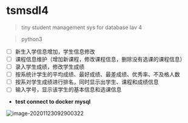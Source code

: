 # tsmsdl4

> tiny student management sys for database lav 4

> python3

- [ ] 新生入学信息增加，学生信息修改
- [ ] 课程信息维护（增加新课程，修改课程信息，删除没有选课的课程信息）
- [ ] 录入学生成绩，修改学生成绩
- [ ] 按系统计学生的平均成绩、最好成绩、最差成绩、优秀率、不及格人数
- [ ] 按系对学生成绩进行排名，同时显示出学生、课程和成绩信息
- [ ] 输入学号，显示该学生的基本信息和选课信息

+ **test connect to docker mysql**

![image-20201123092900322](https://gitee.com/KinDog/picgo/raw/master/picture/image-20201123092900322.png)